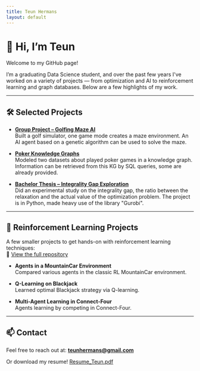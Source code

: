 ```yaml
---
title: Teun Hermans
layout: default
---
```


# 👋 Hi, I’m Teun

Welcome to my GitHub page!

I’m a graduating Data Science student, and over the past few years I've worked on a variety of projects — from optimization and AI to reinforcement learning and graph databases. Below are a few highlights of my work.

---

## 🛠️ Selected Projects

- **[Group Project – Golfing Maze AI](https://github.com/TessaDerks/Putting-group_09)**  
  Built a golf simulator, one game mode creates a maze environment. An AI agent based on a genetic algorithm can be used to solve the maze.

- **[Poker Knowledge Graphs](https://github.com/teunhermans/Poker_KG)**  
  Modeled two datasets about played poker games in a knowledge graph. Information can be retrieved from this KG by SQL queries, some are already provided.

- **[Bachelor Thesis – Integrality Gap Exploration](https://github.com/teunhermans/Thesis-code)**  
  Did an experimental study on the integrality gap, the ratio between the relaxation and the actual value of the optimization problem. The project is in Python, made heavy use of the library "Gurobi".

---

## 🧠 Reinforcement Learning Projects

A few smaller projects to get hands-on with reinforcement learning techniques:  
🔗 [View the full repository](https://github.com/teunhermans/Reinforcement_learning_projects)

- **Agents in a MountainCar Environment**  
  Compared various agents in the classic RL MountainCar environment.

- **Q-Learning on Blackjack**  
  Learned optimal Blackjack strategy via Q-learning.

- **Multi-Agent Learning in Connect-Four**  
  Agents learning by competing in Connect-Four.

---

## 📫 Contact

Feel free to reach out at: **teunhermans@gmail.com**

Or download my resume! [Resume_Teun.pdf](assets/cv_teun_hermans_eng.pdf)


